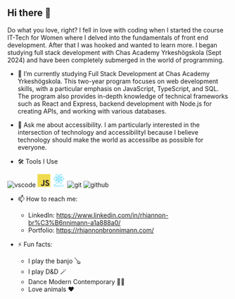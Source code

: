 ## Hi there 👋

Do what you love, right? I fell in love with coding when I started the course IT-Tech for Women where I delved into the fundamentals of front end development. After that I was hooked and wanted to learn more. I began studying full stack development with Chas Academy Yrkeshögskola (Sept 2024) and have been completely submerged in the world of programming. 

- 🔭 I’m currently studying Full Stack Development at Chas Academy Yrkeshögskola. This two-year program focuses on web development skills, with a particular emphasis on JavaScript, TypeScript, and SQL. The program also provides in-depth knowledge of technical frameworks such as React and Express, backend development with Node.js for creating APIs, and working with various databases.

- 💬 Ask me about accessibility. I am particularly interested in the intersection of technology and accessibilityI because I believe technology should make the world as accessilbe as possible for everyone.

- 🛠️ Tools I Use

<p align="left">
<img src="https://cdn.jsdelivr.net/gh/devicons/devicon/icons/vscode/vscode-original.svg" alt="vscode" width="30" height="30"/>
    <span></span>
<img src="https://raw.githubusercontent.com/devicons/devicon/master/icons/javascript/javascript-original.svg" alt="javascript" width="30" height="30" />
<img src="https://raw.githubusercontent.com/devicons/devicon/master/icons/react/react-original-wordmark.svg" alt="react" width="30" height="30" />
<img src="https://cdn.jsdelivr.net/gh/devicons/devicon/icons/git/git-original.svg" alt="git" width="30" height="30"/>
<img src="https://cdn.jsdelivr.net/gh/devicons/devicon/icons/github/github-original-wordmark.svg" alt="github" width="30" height="30"/>
</p>

- 📫 How to reach me: 
    - LinkedIn: https://www.linkedin.com/in/rhiannon-br%C3%B6nnimann-a1a888a0/
    - Portfolio: https://rhiannonbronnimann.com/

- ⚡ Fun facts:
    - I play the banjo 🪕
    - I play D&D 🪄
    - Dance Modern Contemporary 💃🏻
    - Love animals ❤️

